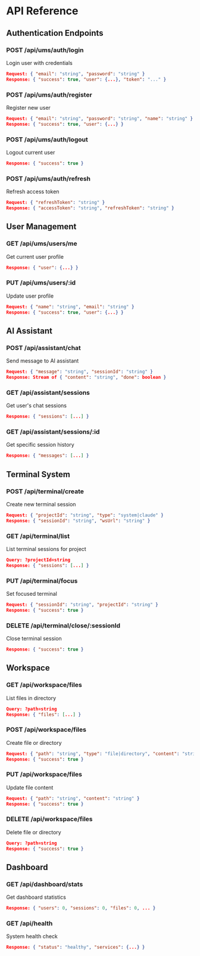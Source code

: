 # API Reference

## Authentication Endpoints

### POST /api/ums/auth/login
Login user with credentials
```json
Request: { "email": "string", "password": "string" }
Response: { "success": true, "user": {...}, "token": "..." }
```

### POST /api/ums/auth/register
Register new user
```json
Request: { "email": "string", "password": "string", "name": "string" }
Response: { "success": true, "user": {...} }
```

### POST /api/ums/auth/logout
Logout current user
```json
Response: { "success": true }
```

### POST /api/ums/auth/refresh
Refresh access token
```json
Request: { "refreshToken": "string" }
Response: { "accessToken": "string", "refreshToken": "string" }
```

## User Management

### GET /api/ums/users/me
Get current user profile
```json
Response: { "user": {...} }
```

### PUT /api/ums/users/:id
Update user profile
```json
Request: { "name": "string", "email": "string" }
Response: { "success": true, "user": {...} }
```

## AI Assistant

### POST /api/assistant/chat
Send message to AI assistant
```json
Request: { "message": "string", "sessionId": "string" }
Response: Stream of { "content": "string", "done": boolean }
```

### GET /api/assistant/sessions
Get user's chat sessions
```json
Response: { "sessions": [...] }
```

### GET /api/assistant/sessions/:id
Get specific session history
```json
Response: { "messages": [...] }
```

## Terminal System

### POST /api/terminal/create
Create new terminal session
```json
Request: { "projectId": "string", "type": "system|claude" }
Response: { "sessionId": "string", "wsUrl": "string" }
```

### GET /api/terminal/list
List terminal sessions for project
```json
Query: ?projectId=string
Response: { "sessions": [...] }
```

### PUT /api/terminal/focus
Set focused terminal
```json
Request: { "sessionId": "string", "projectId": "string" }
Response: { "success": true }
```

### DELETE /api/terminal/close/:sessionId
Close terminal session
```json
Response: { "success": true }
```

## Workspace

### GET /api/workspace/files
List files in directory
```json
Query: ?path=string
Response: { "files": [...] }
```

### POST /api/workspace/files
Create file or directory
```json
Request: { "path": "string", "type": "file|directory", "content": "string" }
Response: { "success": true }
```

### PUT /api/workspace/files
Update file content
```json
Request: { "path": "string", "content": "string" }
Response: { "success": true }
```

### DELETE /api/workspace/files
Delete file or directory
```json
Query: ?path=string
Response: { "success": true }
```

## Dashboard

### GET /api/dashboard/stats
Get dashboard statistics
```json
Response: { "users": 0, "sessions": 0, "files": 0, ... }
```

### GET /api/health
System health check
```json
Response: { "status": "healthy", "services": {...} }
```